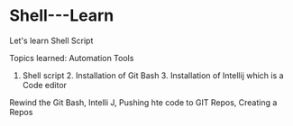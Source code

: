 # Shell---Learn

Let's learn Shell Script

Topics learned: Automation Tools
1. Shell script 2. Installation of Git Bash  3. Installation of Intellij which is a Code editor

Rewind the Git Bash, Intelli J, Pushing hte code to GIT Repos, Creating a Repos